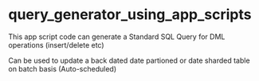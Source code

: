 # query_generator_using_app_scripts
This app script code can generate a Standard SQL Query for DML operations (insert/delete etc)

Can be used to update a back dated date partioned or date sharded table on batch basis (Auto-scheduled)
